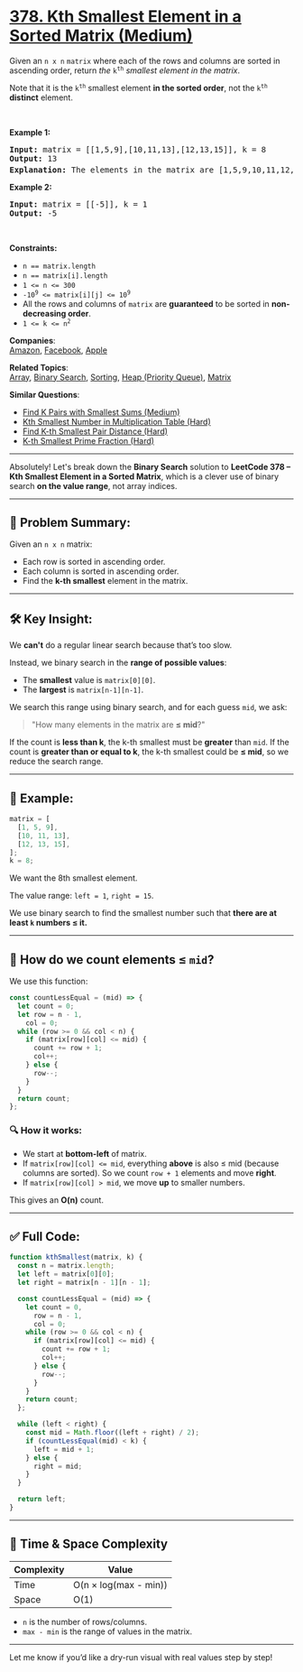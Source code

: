 # [378. Kth Smallest Element in a Sorted Matrix (Medium)](https://leetcode.com/problems/kth-smallest-element-in-a-sorted-matrix/)

<p>Given an <code>n x n</code> <code>matrix</code> where each of the rows and columns are sorted in ascending order, return <em>the</em> <code>k<sup>th</sup></code> <em>smallest element in the matrix</em>.</p>

<p>Note that it is the <code>k<sup>th</sup></code> smallest element <strong>in the sorted order</strong>, not the <code>k<sup>th</sup></code> <strong>distinct</strong> element.</p>

<p>&nbsp;</p>
<p><strong>Example 1:</strong></p>

<pre><strong>Input:</strong> matrix = [[1,5,9],[10,11,13],[12,13,15]], k = 8
<strong>Output:</strong> 13
<strong>Explanation:</strong> The elements in the matrix are [1,5,9,10,11,12,13,<u><strong>13</strong></u>,15], and the 8<sup>th</sup> smallest number is 13
</pre>

<p><strong>Example 2:</strong></p>

<pre><strong>Input:</strong> matrix = [[-5]], k = 1
<strong>Output:</strong> -5
</pre>

<p>&nbsp;</p>
<p><strong>Constraints:</strong></p>

<ul>
	<li><code>n == matrix.length</code></li>
	<li><code>n == matrix[i].length</code></li>
	<li><code>1 &lt;= n &lt;= 300</code></li>
	<li><code>-10<sup>9</sup> &lt;= matrix[i][j] &lt;= 10<sup>9</sup></code></li>
	<li>All the rows and columns of <code>matrix</code> are <strong>guaranteed</strong> to be sorted in <strong>non-decreasing order</strong>.</li>
	<li><code>1 &lt;= k &lt;= n<sup>2</sup></code></li>
</ul>

**Companies**:  
[Amazon](https://leetcode.com/company/amazon), [Facebook](https://leetcode.com/company/facebook), [Apple](https://leetcode.com/company/apple)

**Related Topics**:  
[Array](https://leetcode.com/tag/array/), [Binary Search](https://leetcode.com/tag/binary-search/), [Sorting](https://leetcode.com/tag/sorting/), [Heap (Priority Queue)](https://leetcode.com/tag/heap-priority-queue/), [Matrix](https://leetcode.com/tag/matrix/)

**Similar Questions**:

- [Find K Pairs with Smallest Sums (Medium)](https://leetcode.com/problems/find-k-pairs-with-smallest-sums/)
- [Kth Smallest Number in Multiplication Table (Hard)](https://leetcode.com/problems/kth-smallest-number-in-multiplication-table/)
- [Find K-th Smallest Pair Distance (Hard)](https://leetcode.com/problems/find-k-th-smallest-pair-distance/)
- [K-th Smallest Prime Fraction (Hard)](https://leetcode.com/problems/k-th-smallest-prime-fraction/)

---

Absolutely! Let's break down the **Binary Search** solution to **LeetCode 378 – Kth Smallest Element in a Sorted Matrix**, which is a clever use of binary search **on the value range**, not array indices.

---

## 🧠 Problem Summary:

Given an `n x n` matrix:

- Each row is sorted in ascending order.
- Each column is sorted in ascending order.
- Find the **k-th smallest** element in the matrix.

---

## 🛠️ Key Insight:

We **can't** do a regular linear search because that’s too slow.

Instead, we binary search in the **range of possible values**:

- The **smallest** value is `matrix[0][0]`.
- The **largest** is `matrix[n-1][n-1]`.

We search this range using binary search, and for each guess `mid`, we ask:

> "How many elements in the matrix are **≤ mid**?"

If the count is **less than k**, the k-th smallest must be **greater** than `mid`.
If the count is **greater than or equal to k**, the k-th smallest could be **≤ mid**, so we reduce the search range.

---

## 🔢 Example:

```js
matrix = [
  [1, 5, 9],
  [10, 11, 13],
  [12, 13, 15],
];
k = 8;
```

We want the 8th smallest element.

The value range: `left = 1`, `right = 15`.

We use binary search to find the smallest number such that **there are at least `k` numbers ≤ it.**

---

## 🔁 How do we count elements ≤ `mid`?

We use this function:

```js
const countLessEqual = (mid) => {
  let count = 0;
  let row = n - 1,
    col = 0;
  while (row >= 0 && col < n) {
    if (matrix[row][col] <= mid) {
      count += row + 1;
      col++;
    } else {
      row--;
    }
  }
  return count;
};
```

### 🔍 How it works:

- We start at **bottom-left** of matrix.
- If `matrix[row][col] <= mid`, everything **above** is also ≤ mid (because columns are sorted). So we count `row + 1` elements and move **right**.
- If `matrix[row][col] > mid`, we move **up** to smaller numbers.

This gives an **O(n)** count.

---

## ✅ Full Code:

```js
function kthSmallest(matrix, k) {
  const n = matrix.length;
  let left = matrix[0][0];
  let right = matrix[n - 1][n - 1];

  const countLessEqual = (mid) => {
    let count = 0,
      row = n - 1,
      col = 0;
    while (row >= 0 && col < n) {
      if (matrix[row][col] <= mid) {
        count += row + 1;
        col++;
      } else {
        row--;
      }
    }
    return count;
  };

  while (left < right) {
    const mid = Math.floor((left + right) / 2);
    if (countLessEqual(mid) < k) {
      left = mid + 1;
    } else {
      right = mid;
    }
  }

  return left;
}
```

---

## 🧠 Time & Space Complexity

| Complexity | Value                 |
| ---------- | --------------------- |
| Time       | O(n × log(max - min)) |
| Space      | O(1)                  |

- `n` is the number of rows/columns.
- `max - min` is the range of values in the matrix.

---

Let me know if you’d like a dry-run visual with real values step by step!
